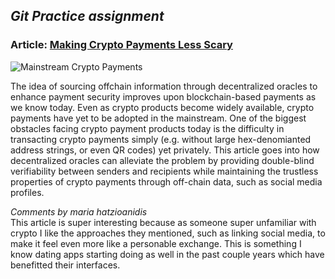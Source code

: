 ## *Git Practice assignment*

### **Article**: [Making Crypto Payments Less Scary](https://hackernoon.com/making-crypto-payments-less-scary-pjv3z2f?ref=hackernoon.com)

![Mainstream Crypto Payments](https://firebasestorage.googleapis.com/v0/b/hackernoon-app.appspot.com/o/images%2FJTw2M3rQabaxNg3EFoNIxjmC1ZB3-tqt3zrk.png?alt=media&token=947ef872-0b8b-4464-a962-af292ff1dca8)

The idea of sourcing offchain information through decentralized oracles to enhance payment security improves upon blockchain-based payments as we know today. Even as crypto products become widely available, crypto payments have yet to be adopted in the mainstream. One of the biggest obstacles facing crypto payment products today is the difficulty in transacting crypto payments simply (e.g. without large hex-denomianted address strings, or even QR codes) yet privately. This article goes into how decentralized oracles can alleviate the problem by providing double-blind verifiability between senders and recipients while maintaining the trustless properties of crypto payments through off-chain data, such as social media profiles.


*Comments by maria hatzioanidis*  
This article is super interesting because as someone super unfamiliar with crypto I like the approaches they mentioned, such as linking social media, to make it feel even more like a personable exchange. This is something I know dating apps starting doing as well in the past couple years which have benefitted their interfaces. 
